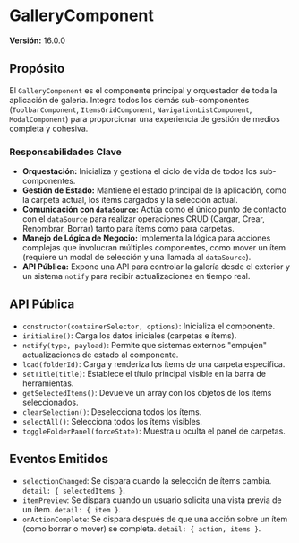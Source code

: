 # GalleryComponent

**Versión:** 16.0.0

## Propósito

El `GalleryComponent` es el componente principal y orquestador de toda la aplicación de galería. Integra todos los demás sub-componentes (`ToolbarComponent`, `ItemsGridComponent`, `NavigationListComponent`, `ModalComponent`) para proporcionar una experiencia de gestión de medios completa y cohesiva.

### Responsabilidades Clave

- **Orquestación:** Inicializa y gestiona el ciclo de vida de todos los sub-componentes.
- **Gestión de Estado:** Mantiene el estado principal de la aplicación, como la carpeta actual, los ítems cargados y la selección actual.
- **Comunicación con `dataSource`:** Actúa como el único punto de contacto con el `dataSource` para realizar operaciones CRUD (Cargar, Crear, Renombrar, Borrar) tanto para ítems como para carpetas.
- **Manejo de Lógica de Negocio:** Implementa la lógica para acciones complejas que involucran múltiples componentes, como mover un ítem (requiere un modal de selección y una llamada al `dataSource`).
- **API Pública:** Expone una API para controlar la galería desde el exterior y un sistema `notify` para recibir actualizaciones en tiempo real.

## API Pública

- `constructor(containerSelector, options)`: Inicializa el componente.
- `initialize()`: Carga los datos iniciales (carpetas e ítems).
- `notify(type, payload)`: Permite que sistemas externos "empujen" actualizaciones de estado al componente.
- `load(folderId)`: Carga y renderiza los ítems de una carpeta específica.
- `setTitle(title)`: Establece el título principal visible en la barra de herramientas.
- `getSelectedItems()`: Devuelve un array con los objetos de los ítems seleccionados.
- `clearSelection()`: Deselecciona todos los ítems.
- `selectAll()`: Selecciona todos los ítems visibles.
- `toggleFolderPanel(forceState)`: Muestra u oculta el panel de carpetas.

## Eventos Emitidos

- `selectionChanged`: Se dispara cuando la selección de ítems cambia. `detail: { selectedItems }`.
- `itemPreview`: Se dispara cuando un usuario solicita una vista previa de un ítem. `detail: { item }`.
- `onActionComplete`: Se dispara después de que una acción sobre un ítem (como borrar o mover) se completa. `detail: { action, items }`.